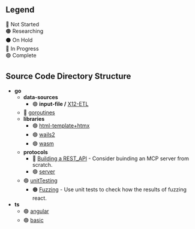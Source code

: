 ## Legend <!--🟡⚪⚠️-->
🔴 Not Started  
🟠 Researching  
⚫ On Hold  
🔵 In Progress  
🟢 Complete

## Source Code Directory Structure
* **go**
  * **data-sources**
    * 🟢 **input-file /** [X12-ETL](https://github.com/nomadicGopher/Sandbox/tree/main/go/data-sources/input-file/X12-ETL)
  * 🔵 [goroutines](https://github.com/nomadicGopher/Sandbox/tree/main/go/goroutines)
  * **libraries**
    * 🟢 [html-template+htmx](https://github.com/nomadicGopher/Sandbox/tree/main/go/libraries/html-template%2Bhtmx)
    * 🟢 [wails2](https://github.com/nomadicGopher/Sandbox/tree/main/go/libraries/wails2)
    * 🟢 [wasm](https://github.com/nomadicGopher/Sandbox/tree/main/go/libraries/wasm)
  * **protocols**
      * 🔵 [Building a REST_API](https://github.com/nomadicGopher/Sandbox/tree/main/go/protocols/REST_API) - Consider buinding an MCP server from scratch.
      * 🟢 [server](https://github.com/nomadicGopher/Sandbox/tree/main/go/server)
  * 🟢 [unitTesting](https://github.com/nomadicGopher/Sandbox/tree/main/go/unitTesting)
      * 🟠 [Fuzzing](https://go.dev/doc/tutorial/fuzz) - Use unit tests to check how the results of fuzzing react.
* **ts**
  * 🟢 [angular](https://github.com/nomadicGopher/Sandbox/tree/main/ts/angular)
  * 🟢 [basic](https://github.com/nomadicGopher/Sandbox/tree/main/ts/basic)
